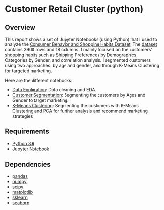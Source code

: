 # Customer Retail Cluster (python) 

## Overview

This report shows a set of Jupyter Notebooks (using Python) that I used to analyze the [Consumer Behavior and Shopping Habits Dataset](https://www.kaggle.com/datasets/zeesolver/consumer-behavior-and-shopping-habits-dataset/data). The [dataset](https://github.com/haewooklee/customer-retail-cluster/blob/main/data/shopping_behavior_updated.csv) contains 3900 rows and 18 columns. I mainly focused on the customers' shopping habits such as Shipping Preferences by Demographics, Categories by Gender, and correlation analysis. I segmented customers using two approaches: by age and gender, and through K-Means Clustering for targeted marketing.

Here are the different notebooks:
* [Data Exploration](https://github.com/haewooklee/customer-retail-cluster/blob/main/notebook/3%20Data%20Explore.ipynb): Data cleaning and EDA.
* [Customer Segmentation](https://github.com/haewooklee/customer-retail-cluster/blob/main/notebook/3%20Data%20segmentation.ipynb): Segmenting the customers by Ages and Gender to target marketing.
* [K-Means Clustering](https://github.com/haewooklee/customer-retail-cluster/blob/main/notebook/3-Clustering%20and%20marketing.ipynb): Segmenting the customers with K-Means Clustering and PCA for further analysis and recommend marketing strategies.


## Requirements

* [Python 3.6](https://www.python.org/downloads/release/python-360/)
* [Jupyter Notebook](http://jupyter.org/)

## Dependencies

* [pandas](https://pandas.pydata.org/)
* [numpy](http://www.numpy.org/)
* [scipy](https://www.scipy.org/)
* [matplotlib](https://matplotlib.org/)
* [sklearn](http://scikit-learn.org/stable/)
* [seaborn](https://seaborn.pydata.org/)
